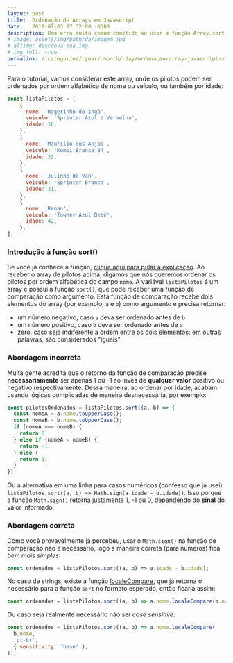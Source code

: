```yaml
---
layout: post
title:  Ordenação de Arrays em Javascript
date:   2019-07-03 17:32:00 -0300
description: Uma erro muito comum cometido ao usar a função Array.sort()
# image: assets/img/path/da/imagem.jpg
# altimg: descreva sua img
# img_full: true
permalink: /:categories/:year/:month/:day/ordenacao-array-javascript-sort-funcao-funcional
---
```


Para o tutorial, vamos considerar este array, onde os pilotos podem ser ordenados por ordem alfabética de nome ou veículo, ou também por idade:
```javascript
const listaPilotos = [
    {
      nome: 'Rogerinho do Ingá',
      veiculo: 'Sprinter Azul e Vermelha',
      idade: 38,
    },
    {
      nome: 'Maurílio dos Anjos',
      veiculo: 'Kombi Branca 84',
      idade: 32,
    },
    {
      nome: 'Julinho da Van',
      veiculo: 'Sprinter Branca',
      idade: 31,
    },
    {
      nome: 'Renan',
      veiculo: 'Towner Azul Bebê',
      idade: 42,
    },
];
```

### Introdução à função sort()
Se você já conhece a função, [clique aqui para pular a explicação](#abordagem-incorreta). Ao receber o array de pilotos acima, digamos que nós queremos ordenar os pilotos por ordem alfabética do campo `nome`. A variável `listaPilotos` é um array e possui a função `sort()`, que pode receber uma função de comparação como argumento. Esta função de comparação recebe dois elementos do array (por exemplo, `a` e `b`) como argumento e precisa retornar:

 - um número negativo, caso `a` deva ser ordenado antes de `b`
 - um número positivo, caso `b` deva ser ordenado antes de `a`
 - zero, caso seja indiferente a ordem entre os dois elementos; em outras palavras, são considerados "iguais"

### Abordagem incorreta

Muita gente acredita que o retorno da função de comparação precise **necessariamente** ser apenas 1 ou -1 ao invés de **qualquer valor** positivo ou negativo respectivamente. Dessa maneira, ao ordenar por idade, acabam usando lógicas complicadas de maneira desnecessária, por exemplo:

```javascript
const pilotosOrdenados = listaPilotos.sort((a, b) => {
  const nomeA = a.nome.toUpperCase();
  const nomeB = b.nome.toUpperCase();
  if (nomeA === nomeB) {
    return 0;
  } else if (nomeA < nomeB) {
    return -1;
  } else {
    return 1;
  }
});
```

Ou a alternativa em uma linha para casos numéricos (confesso que já usei): `listaPilotos.sort((a, b) => Math.sign(a.idade - b.idade))`. Isso porque a função `Math.sign()` retorna justamente 1, -1 ou 0, dependendo do **sinal** do valor informado.

### Abordagem correta

Como você provavelmente já percebeu, usar o `Math.sign()` na função de comparação não é necessário, logo a maneira correta (para números) fica *bem mais simples*:
```javascript
const ordenados = listaPilotos.sort((a, b) => a.idade - b.idade);
```

No caso de strings, existe a função [localeCompare](https://developer.mozilla.org/en-US/docs/Web/JavaScript/Reference/Global_Objects/String/localeCompare), que já retorna o necessário para a função `sort` no formato esperado, então ficaria assim:

```javascript
const ordenados = listaPilotos.sort((a, b) => a.nome.localeCompare(b.nome));
```

Ou caso seja realmente necessário não ser *case sensitive*: 
```javascript
const ordenados = listaPilotos.sort((a, b) => a.nome.localeCompare(
  b.nome,
  'pt-br',
  { sensitivity: 'base' },
));
```
